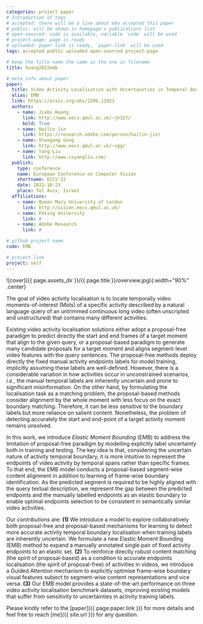 ```yaml
---
categories: project paper
# Introduction of tags
# accepted: there will be a line about who accepted this paper
# public: will be shown in homepage's publications list
# open-sourced: code is available, variable `code` will be used
# project-page: page is ready
# uploaded: paper link is ready, `paper.link` will be used
tags: accepted public uploaded open-sourced project-page

# keep the title name the same as the one in filename
title: huang2022emb

# meta info about paper
paper:
  title: Video Activity Localisation with Uncertainties in Temporal Boundary
  alias: EMB
  link: https://arxiv.org/abs/2206.12923
  authors:
    - name: Jiabo Huang
      link: http://www.eecs.qmul.ac.uk/~jh327/
      bold: True
    - name: Hailin Jin
      link: https://research.adobe.com/person/hailin-jin/
    - name: Shaogang Gong
      link: http://www.eecs.qmul.ac.uk/~sgg/
    - name: Yang Liu
      link: http://www.csyangliu.com/
  publish:
    type: conference
    name: European Conference on Computer Vision
    shortname: ECCV'22
    date: 2022-10-23
    place: Tel Aviv, Israel
  affiliations:
    - name: Queen Mary University of London
      link: http://vision.eecs.qmul.ac.uk/
    - name: Peking University
      link: #
    - name: Adobe Research
      link: #

# github project name
code: EMB

# project link
project: self
---
```


![cover]({{ page.assets_dir }}/{{ page.title }}/overview.jpg){:width="90%" .center}
<!--*Figure 1. Overview of the proposed Anchor Neighbourhood Discovery (AND) method for unsupervised deep learning.*{:.center}-->

The goal of video activity localisation is to 
locate temporally video moments-of-interest (MoIs) 
of a specific activity described by a natural language query 
of an untrimmed continuous long video 
(often unscripted and unstructured) that contains many different activities.

Existing video activity localisation solutions
either adopt a proposal-free paradigm to
predict directly the start and end frames of a target moment
that align to the given query,
or a proposal-based paradigm to
generate many candidate proposals for a target moment
and aligns segment-level video features
with the query sentences.
The proposal-free methods deploy directly
the fixed manual activity endpoints labels
for model training, 
implicitly assuming these labels are well-defined.
However,
there is a considerable variation in
how activities occur in unconstrained scenarios,
*i.e.*, the manual temporal labels are
inherently uncertain and prone to significant misinformation.
On the other hand,
by formulating the localisation task as a matching problem,
the proposal-based methods
consider alignment by the whole moment
with less focus on the exact boundary matching.
Therefore,
it can be less sensitive to the boundary labels
but more reliance on salient content.
Nonetheless,
the problem of detecting accurately the start and end-point
of a target activity moment remains unsolved.

In this work,
we introduce *Elastic Moment Bounding* (EMB)
to address the limitation of proposal-free paradigm
by modelling explicitly label uncertainty
both in training and testing.
The key idea is that,
considering the uncertain nature of activity temporal boundary,
it is more intuitive to represent the endpoints of video activity
by temporal spans rather than specific frames.
To that end,
the EMB model conducts a proposal-based segment-wise content alignment
in addition to learning of frame-wise boundary identification.
As the predicted segment is required to be 
highly aligned with the query textual description,
we represent the gap between the predicted endpoints and 
the manually labelled endpoints as an elastic boundary
to enable optimal endpoints selection
to be consistent in semantically similar video activities.


Our *contributions* are: 
**(1)** We introduce a model to 
explore collaboratively both proposal-free and proposal-based mechanisms 
for learning to detect more accurate activity temporal boundary localisation 
when training labels are inherently uncertain. 
We formulate a new Elastic Moment Bounding (EMB) method to 
expand a manually annotated single pair of fixed activity endpoints 
to an elastic set. 
**(2)** To reinforce directly robust content matching 
(the spirit of proposal-based) 
as a condition to accurate endpoints localisation 
(the spirit of proposal-free) of activities in videos, 
we introduce a Guided Attention mechanism to 
explicitly optimise frame-wise boundary visual features 
subject to segment-wise content representations and vice versa.
**(3)** Our EMB model provides a state-of-the-art performance on 
three video activity localisation benchmark datasets, 
improving existing models that 
suffer from sensitivity to uncertainties in activity training labels.


Please kindly refer to the [paper]({{ page.paper.link }}) for more details and feel free to reach [me]({{ site.url }}) for any question.